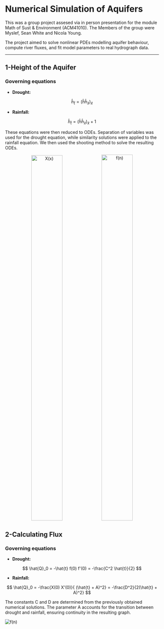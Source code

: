 # Numerical Simulation of Aquifers

This was a group project assesed via in person presentation for the module Math of Sust & Environment (ACM41010). The Members of the group were Myslef, Sean White and Nicola Young.

The project aimed to solve nonlinear PDEs modelling aquifer behaviour, compute river fluxes, and fit model parameters to real hydrograph data.

***
## 1-Height of the Aquifer

### Governing equations 

- **Drought:**
  
$$ \hat{h}_{\hat{t}} = (\hat{h}  \hat{h}_{\hat{x}})_{\hat{x}} $$

- **Rainfall:**
  
$$ \hat{h}_{\hat{t}} = (\hat{h}  \hat{h}_{\hat{x}})_{\hat{x}} + 1 $$

These equations were then reduced to ODEs. Separation of variables was used for the drought equation, while similarity solutions were applied to the rainfall equation. We then used the shooting method to solve the resulting ODEs.

<p align="center">
  <img width="45%" height="1196" alt="X(x)" src="https://github.com/user-attachments/assets/349de884-1d22-4520-b408-d81fdfc980d1" />
  <img width="45%" height="1198" alt="f(n)" src="https://github.com/user-attachments/assets/544973fa-c090-4ed9-b40d-912d8c0a9424" />

</p>

## 2-Calculating Flux

### Governing equations 

- **Drought:**
  
$$ \hat{Q}_0 = -\hat{t} f(0) f'(0) = -\frac{C^2 \hat{t}}{2}  $$

- **Rainfall:**
  
$$ \hat{Q}_0 = -\frac{X(0) X'(0)}{ (\hat{t} + A)^2} = -\frac{D^2}{2(\hat{t} + A)^2} $$

The constants C and D are determined from the previously obtained numerical solutions. The parameter A accounts for the transition between drought and rainfall, ensuring continuity in the resulting graph.

<img width="%45" height="%45" alt="f(n)" src="https://github.com/user-attachments/assets/9150dd9b-3100-43b3-a654-13d176d9dddf" />


